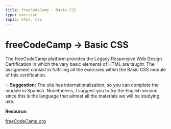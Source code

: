 ```yaml
---
title: freeCodeCamp - Basic CSS
type: exercise
topic: html, css
---
```


# freeCodeCamp → Basic CSS

The freeCodeCamp platform provides the Legacy Responsive Web Design Certification in which the vary basic elements of HTML are taught. The assignment consist in fulfilling all the exercises within the Basic CSS module of this certification.

💡 **Suggestion:** The site has internationalization, so you can complete the module in Spanish. Nonetheless, I suggest you to try the English version since this is the language that almost all the materials we will be studying use.

**Resource:**

[freeCodeCamp.org](https://www.freecodecamp.org/learn/responsive-web-design/#basic-html-and-html5)
